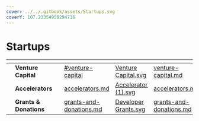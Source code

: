 ```yaml
---
cover: ../../.gitbook/assets/Startups.svg
coverY: 107.23354958294716
---
```


# Startups

<table data-view="cards"><thead><tr><th></th><th></th><th></th><th data-hidden data-type="content-ref"></th><th data-hidden data-card-cover data-type="files"></th><th data-hidden data-card-target data-type="content-ref"></th></tr></thead><tbody><tr><td></td><td><strong>Venture Capital</strong></td><td></td><td><a href="./#venture-capital">#venture-capital</a></td><td><a href="../../.gitbook/assets/Venture Capital.svg">Venture Capital.svg</a></td><td><a href="venture-capital.md">venture-capital.md</a></td></tr><tr><td></td><td><strong>Accelerators</strong></td><td></td><td><a href="accelerators.md">accelerators.md</a></td><td><a href="../../.gitbook/assets/Accelerator (1).svg">Accelerator (1).svg</a></td><td><a href="accelerators.md">accelerators.md</a></td></tr><tr><td></td><td><strong>Grants &#x26; Donations</strong></td><td></td><td><a href="grants-and-donations.md">grants-and-donations.md</a></td><td><a href="../../.gitbook/assets/Developer Grants.svg">Developer Grants.svg</a></td><td><a href="grants-and-donations.md">grants-and-donations.md</a></td></tr></tbody></table>

###

###

